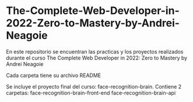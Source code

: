 # The-Complete-Web-Developer-in-2022-Zero-to-Mastery-by-Andrei-Neagoie
En este repositorio se encuentran las practicas y los proyectos realizados durante el curso The Complete Web Developer in 2022: Zero to Mastery by Andrei Neagoie

Cada carpeta tiene su archivo README

Se incluye el proyecto final del curso: face-recognition-brain. 
Contiene 2 carpetas: 
  face-recognition-brain-front-end 
  face-recognition-brain-api
